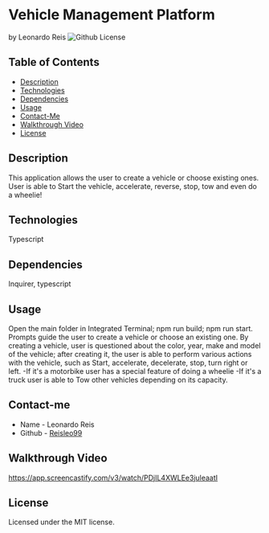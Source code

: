 # Vehicle Management Platform
by Leonardo Reis
![Github License](https://img.shields.io/badge/license--blue.svg)
## Table of Contents
* [Description](#description)
* [Technologies](#technologies)
* [Dependencies](#dependencies)
* [Usage](#usage)
* [Contact-Me](#contact-me)
* [Walkthrough Video](#walkthrough-video)
* [License](#license)

## Description
This application allows the user to create a vehicle or choose existing ones. User is able to Start the vehicle, accelerate, reverse, stop, tow and even do a wheelie!
## Technologies
Typescript
## Dependencies
Inquirer, typescript
## Usage
Open the main folder in Integrated Terminal; npm run build; npm run start. Prompts guide the user to create a vehicle or choose an existing one.
By creating a vehicle, user is questioned about the color, year, make and model of the vehicle; after creating it, the user is able to perform various actions with the vehicle,
such as Start, accelerate, decelerate, stop, turn right or left.
-If it's a motorbike user has a special feature of doing a wheelie
-If it's a truck user is able to Tow other vehicles depending on its capacity.
## Contact-me
* Name - Leonardo Reis
* Github - [Reisleo99](https://github.com/Reisleo99)
## Walkthrough Video
https://app.screencastify.com/v3/watch/PDjIL4XWLEe3juleaatI
## License

Licensed under the MIT license.
